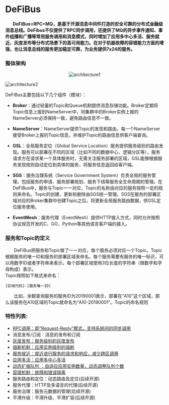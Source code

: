 # DeFiBus

&nbsp;&nbsp;&nbsp;&nbsp;&nbsp;&nbsp;**DeFiBus=RPC+MQ，是基于开源消息中间件打造的安全可靠的分布式金融级消息总线。DeFibus不仅提供了RPC同步调用，还提供了MQ的异步事件通知、事件组播和广播等常用服务调用和消息模式，同时增加了应用多中心多活、服务就近、灰度发布等分布式场景下的高可用能力。在对于机器故障的容错能力方面的增强，也让消息总线的服务更加稳定可靠，为业务提供7x24的服务。**

### 整体架构

<div align=center>

![architecture1](../../../docs/images/features/a-distributing-architecture-in-financial.png)

</div>

![architecture2](../../../docs/images/features/architecture-p1.png)

DeFiBus主要包括以下几个组件（模块）：

* **Broker**：通过轻量的Topic和Queue机制提供消息存储功能。Broker定期将Topic信息上报到NameServer中，同集群中的Broker实例上报的NameServer必须保持一致，避免路由信息不一致。

* **NameServer**：NameServer提供Topic的发现和路由，每一个NameServer接受Broker上报的Topic信息，并维护Topic的路由信息供客户端查询。

* **GSL**：全局服务定位（Global Service
  Location）服务提供服务级别的路由发现。服务可以部署在不同的区域（比如不同的数据中心、逻辑分区等），服务请求方在请求某一个具体服务时，无需关注服务部署的区域，GSL能够根据服务发现规则自动定位到具体的服务，将服务信息返回给客户端。

* **SGS**：服务治理系统（Service Government
  System）负责全局的服务管理，包括服务的申请、服务部署规划、服务下线等服务全生命周期的管理。在DeFiBus中，服务与Topic一一对应，Topic的名称由对应的服务按照一定的规则来命名。Topic的创建、更新和删除由SGS统一管理。SGS在服务的部署区域对应的Broker集群中创建Topic之后，将更新全局服务路由数据，供GSL定位服务使用。

* **EventMesh**：服务代理（EventMesh）提供HTTP接入方式，同时允许按照协议规范开发的C、GO、Python等其他语言客户端的接入。

### 服务和Topic的定义

&nbsp;&nbsp;&nbsp;&nbsp;&nbsp;&nbsp;
DeFiBus把服务和Topic做了一一对应，每个服务必须对应一个Topic。Topic根据服务的唯一ID和服务的部署区域来命名。每个服务需要有服务的唯一标识，可以用数字ID或者字符串来表示。每个部署区域使用3位长度的字符串（限数字和字母构成）表示。  
Topic按照如下格式来命名：

```
[区域代码]-[服务唯一ID]
```

&nbsp;&nbsp;&nbsp;&nbsp;&nbsp;&nbsp;
比如，余额查询服务的服务ID为20190001表示，部署在“A10”这个区域，那么该服务在A10区域的Topic就命名为“A10-20190001”。Topic的命名规则

### 特性列表:

* [RPC调用：即“Request-Reply”模式，支持系统间的同步调用](../features/1-request-response-call.md)
* 消息发布/订阅：消息的发布和订阅
* [灰度发布：服务级别的灰度发布](../features/2-dark-launch.md)
* [熔断机制：应用实例级别的熔断](../features/3-circuit-break-mechanism.md)
* [服务就近：就近进行服务的请求和响应，减少跨区调用](../features/4-invoke-service-nearby.md)
* [应用多活：应用多中心多活](../features/5-multi-active.md)
* [动态扩缩队列 ：自适应应用实例数量，动态调整队列个数](../features/6-dynamic-adjust-queue.md)
* [容错机制：故障和错误隔离](../features/8-fault-tolerant.md)
* 服务路由和定位：动态路由及定位(后续开源)
* 服务代理：HTTP及多语言的代理(后续开源)
* 服务治理：服务元数据的管理(后续开源)
* 平滑升级：平滑升级、平滑扩容(后续开源)
